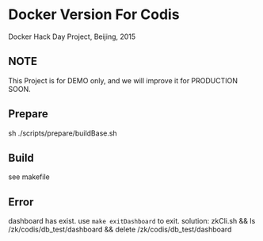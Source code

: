 Docker Version For Codis
============

Docker Hack Day Project, Beijing, 2015



## NOTE

This Project is for DEMO only, and we will improve it for PRODUCTION SOON.

## Prepare
sh ./scripts/prepare/buildBase.sh

## Build
see makefile

## Error
dashboard has exist. use `make exitDashboard` to exit.
solution: zkCli.sh && ls /zk/codis/db_test/dashboard && delete /zk/codis/db_test/dashboard

